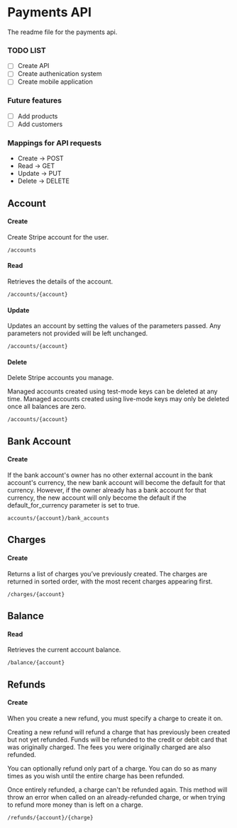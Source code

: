 # Payments API
The readme file for the payments api.

### TODO LIST
- [ ] Create API
- [ ] Create authenication system
- [ ] Create mobile application

### Future features
- [ ] Add products
- [ ] Add customers

### Mappings for API requests
- Create  -> POST
- Read    -> GET
- Update  -> PUT
- Delete  -> DELETE

## Account
#### Create
Create Stripe account for the user. 
```
/accounts
```
#### Read
Retrieves the details of the account.

```
/accounts/{account}
```
#### Update
Updates an account by setting the values of the parameters passed. Any parameters not provided will be left unchanged.

```
/accounts/{account}
```
#### Delete
Delete Stripe accounts you manage.

Managed accounts created using test-mode keys can be deleted at any time. Managed accounts created using live-mode keys may only be deleted once all balances are zero.
```
/accounts/{account}
```

## Bank Account
#### Create
If the bank account's owner has no other external account in the bank account's currency, the new bank account will become the default for that currency. However, if the owner already has a bank account for that currency, the new account will only become the default if the default_for_currency parameter is set to true.
```
accounts/{account}/bank_accounts
```

## Charges
#### Create
Returns a list of charges you’ve previously created.
The charges are returned in sorted order, with the most recent charges appearing first.

```
/charges/{account}
```

## Balance
#### Read
Retrieves the current account balance.

```
/balance/{account}
```

## Refunds
#### Create
When you create a new refund, you must specify a charge to create it on.

Creating a new refund will refund a charge that has previously been created but not yet refunded. Funds will be refunded to the credit or debit card that was originally charged. The fees you were originally charged are also refunded.

You can optionally refund only part of a charge. You can do so as many times as you wish until the entire charge has been refunded.

Once entirely refunded, a charge can't be refunded again. This method will throw an error when called on an already-refunded charge, or when trying to refund more money than is left on a charge.

```
/refunds/{account}/{charge}
```
